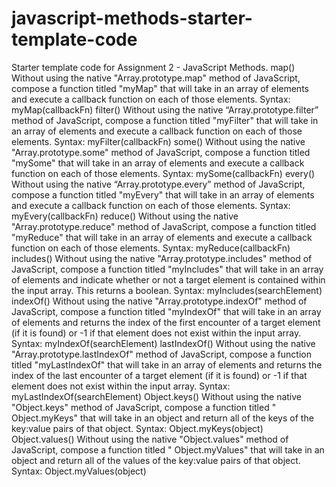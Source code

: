 # javascript-methods-starter-template-code
Starter template code for Assignment 2 - JavaScript Methods. 
map()
Without using the native "Array.prototype.map" method of JavaScript, compose a function titled "myMap" that will take in an array of elements and execute a callback function on each of those elements. Syntax: myMap(callbackFn)
filter()
Without using the native “Array.prototype.filter” method of JavaScript, compose a function titled "myFilter" that will take in an array of elements and execute a callback function on each of those elements. Syntax: myFilter(callbackFn)
some() 
Without using the native "Array.prototype.some" method of JavaScript, compose a function titled "mySome" that will take in an array of elements and execute a callback function on each of those elements. Syntax: mySome(callbackFn)
every()
Without using the native “Array.prototype.every” method of JavaScript, compose a function titled "myEvery" that will take in an array of elements and execute a callback function on each of those elements. Syntax: myEvery(callbackFn)
reduce()
Without using the native "Array.prototype.reduce" method of JavaScript, compose a function titled "myReduce" that will take in an array of elements and execute a callback function on each of those elements. Syntax: myReduce(callbackFn)
includes()
Without using the native "Array.prototype.includes" method of JavaScript, compose a function titled "myIncludes" that will take in an array of elements and indicate whether or not a target element is contained within the input array. This returns a boolean. Syntax: myIncludes(searchElement)
indexOf()
Without using the native "Array.prototype.indexOf" method of JavaScript, compose a function titled "myIndexOf" that will take in an array of elements and returns the index of the first encounter of a target element (if it is found) or -1 if that element does not exist within the input array. Syntax: myIndexOf(searchElement)
lastIndexOf()
Without using the native "Array.prototype.lastIndexOf" method of JavaScript, compose a function titled "myLastIndexOf" that will take in an array of elements and returns the index of the last encounter of a target element (if it is found) or -1 if that element does not exist within the input array. Syntax: myLastIndexOf(searchElement)
Object.keys()
Without using the native "Object.keys" method of JavaScript, compose a function titled " Object.myKeys" that will take in an object and return all of the keys of the key:value pairs of that object. Syntax: Object.myKeys(object)
Object.values()
Without using the native "Object.values" method of JavaScript, compose a function titled " Object.myValues" that will take in an object and return all of the values of the key:value pairs of that object. Syntax: Object.myValues(object)
